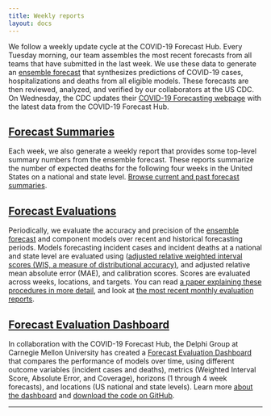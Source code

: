 ```yaml
---
title: Weekly reports
layout: docs
---
```


We follow a weekly update cycle at the COVID-19 Forecast Hub. Every Tuesday morning, our team assembles the most recent forecasts from all teams that have submitted in the last week. We use these data to generate an <a href="https://covid19forecasthub.org/doc/ensemble/">ensemble forecast</a> that synthesizes predictions of COVID-19 cases, hospitalizations and deaths from all eligible models. These forecasts are then reviewed, analyzed, and verified by our collaborators at the US CDC. On Wednesday, the CDC updates their <a href="https://www.cdc.gov/coronavirus/2019-ncov/covid-data/mathematical-modeling.html" target="_blank">COVID-19 Forecasting webpage</a> with the latest data from the COVID-19 Forecast Hub. 

## <a href="https://covid19forecasthub.org/reports/single_page.html">Forecast Summaries</a>
Each week, we also generate a weekly report that provides some top-level summary numbers from the ensemble forecast. These reports summarize the number of expected deaths for the following four weeks in the United States on a national and state level. <a href="https://covid19forecasthub.org/reports/single_page.html">Browse current and past forecast summaries</a>.

## <a href="https://covid19forecasthub.org/eval-reports">Forecast Evaluations</a>
Periodically, we evaluate the accuracy and precision of the <a href="https://covid19forecasthub.org/doc/ensemble/">ensemble forecast</a> and component models over recent and historical forecasting periods. Models forecasting incident cases and incident deaths at a national and state level are evaluated using (<a href="https://arxiv.org/abs/2005.12881" target="_blank">adjusted relative weighted interval scores (WIS, a measure of distributional accuracy)</a>, and adjusted relative mean absolute error (MAE), and calibration scores. Scores are evaluated across weeks, locations, and targets. You can read <a href="https://www.medrxiv.org/content/10.1101/2021.02.03.21250974v1" target="_blank">a paper explaining these procedures in more detail</a>, and look at <a href="https://covid19forecasthub.org/eval-reports">the most recent monthly evaluation reports</a>.

## <a href="https://delphi.cmu.edu/forecast-eval/">Forecast Evaluation Dashboard</a>
In collaboration with the COVID-19 Forecast Hub, the Delphi Group at Carnegie Mellon University has created a <a href="https://delphi.cmu.edu/forecast-eval/">Forecast Evaluation Dashboard</a> that compares the performance of models over time, using different outcome variables (incident cases and deaths), metrics (Weighted Interval Score, Absolute Error, and Coverage), horizons (1 through 4 week forecasts), and locations (US national and state levels). Learn more <a href="https://delphi.cmu.edu/forecast-eval/">about the dashboard</a> and <a href="https://github.com/cmu-delphi/forecast-eval/">download the code on GitHub</a>.

***
